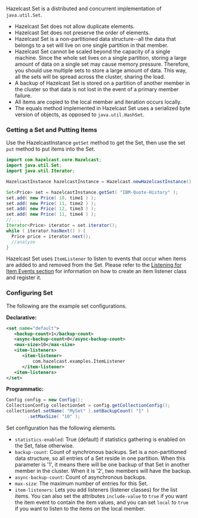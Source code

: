 
Hazelcast Set is a distributed and concurrent implementation of `java.util.Set`.

* Hazelcast Set does not allow duplicate elements.
* Hazelcast Set does not preserve the order of elements.
* Hazelcast Set is a non-partitioned data structure--all the data that belongs to a set will live on one single partition in that member.
* Hazelcast Set cannot be scaled beyond the capacity of a single machine. Since the whole set lives on a single partition, storing a large amount of data on a single set may cause memory pressure. Therefore, you should use multiple sets to store a large amount of data. This way, all the sets will be spread across the cluster, sharing the load.
* A backup of Hazelcast Set is stored on a partition of another member in the cluster so that data is not lost in the event of a primary member failure.
* All items are copied to the local member and iteration occurs locally.
* The equals method implemented in Hazelcast Set uses a serialized byte version of objects, as opposed to `java.util.HashSet`.

### Getting a Set and Putting Items

Use the HazelcastInstance `getSet` method to get the Set, then use the set `put` method to put items into the Set.

```java
import com.hazelcast.core.Hazelcast;
import java.util.Set;
import java.util.Iterator;

HazelcastInstance hazelcastInstance = Hazelcast.newHazelcastInstance();

Set<Price> set = hazelcastInstance.getSet( "IBM-Quote-History" );
set.add( new Price( 10, time1 ) );
set.add( new Price( 11, time2 ) );
set.add( new Price( 12, time3 ) );
set.add( new Price( 11, time4 ) );
//....
Iterator<Price> iterator = set.iterator();
while ( iterator.hasNext() ) { 
  Price price = iterator.next(); 
  //analyze
}
```

Hazelcast Set uses `ItemListener` to listen to events that occur when items are added to and removed from the Set. Please refer to the [Listening for Item Events section](/07_Distributed_Events/200_Distributed_Object_Events/07_Listening_for_Item_Events.md) for information on how to create an item listener class and register it.

### Configuring Set

The following are the example set configurations.


**Declarative:**

```xml
<set name="default">
   <backup-count>1</backup-count>
   <async-backup-count>0</async-backup-count>
   <max-size>10</max-size>
   <item-listeners>
      <item-listener>
          com.hazelcast.examples.ItemListener
      </item-listener>
   <item-listeners>
</set>
```

**Programmatic:**

```java
Config config = new Config();
CollectionConfig collectionSet = config.getCollectionConfig();
collectionSet.setName( "MySet" ).setBackupCount( "1" )
        .setMaxSize( "10" );
```
   

Set configuration has the following elements.


- `statistics-enabled`: True (default) if statistics gathering is enabled on the Set, false otherwise.
- `backup-count`: Count of synchronous backups. Set is a non-partitioned data structure, so all entries of a Set reside in one partition. When this parameter is '1', it means there will be one backup of that Set in another member in the cluster. When it is '2', two members will have the backup.
- `async-backup-count`: Count of asynchronous backups.
- `max-size`: The maximum number of entries for this Set.
- `item-listeners`: Lets you add listeners (listener classes) for the list items. You can also set the attributes `include-value` to `true` if you want the item event to contain the item values, and you can set `local` to `true` if you want to listen to the items on the local member.


